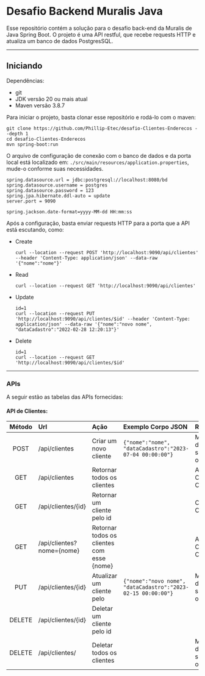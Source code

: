 # Desafio Backend Muralis Java
Esse repositório contém a solução para o desafio back-end da Muralis de Java Spring Boot.
O projeto é uma API restful, que recebe requests HTTP e atualiza um banco de dados PostgresSQL.
___
## Iniciando
Dependências:
* git
* JDK versão 20 ou mais atual
* Maven versão 3.8.7

Para iniciar o projeto, basta clonar esse repositório e rodá-lo com o maven:
```
git clone https://github.com/Phillip-Etec/desafio-Clientes-Enderecos --depth 1
cd desafio-Clientes-Enderecos
mvn spring-boot:run
```
O arquivo de configuração de conexão com o banco de dados e da porta local está localizado em: `./src/main/resources/application.properties`, mude-o conforme suas necessidades.
```
spring.datasource.url = jdbc:postgresql://localhost:8080/bd
spring.datasource.username = postgres
spring.datasource.password = 123
spring.jpa.hibernate.ddl-auto = update
server.port = 9090

spring.jackson.date-format=yyyy-MM-dd HH:mm:ss
```

Após a configuração, basta enviar requests HTTP para a porta que a API está escutando, como:
- Create
    ```
    curl --location --request POST 'http://localhost:9090/api/clientes' --header 'Content-Type: application/json' --data-raw '{"nome":"nome"}'
    ```
- Read
    ```
    curl --location --request GET 'http://localhost:9090/api/clientes'
    ```
- Update
    ```
    id=1
    curl --location --request PUT 'http://localhost:9090/api/clientes/$id' --header 'Content-Type: application/json' --data-raw '{"nome":"novo nome", "dataCadastro":"2022-02-28 12:20:13"}'
    ```
- Delete
    ```
    id=1
    curl --location --request GET 'http://localhost:9090/api/clientes/$id'
    ```
___
### APIs
A seguir estão as tabelas das APIs fornecidas:

#### API de Clientes:
|  Método  | Url |  Ação  | Exemplo Corpo JSON | Retorno |
| :------: | :-- | :----- | :--------          | :------ |
| POST | /api/clientes | Criar um novo cliente | `{"nome":"nome", "dataCadastro":"2023-07-04 00:00:00"}` | Mensagem de sucesso ou erro |
| GET | /api/clientes | Retornar todos os clientes | ` ` | Array de Objetos Cliente |
| GET | /api/clientes/{id} | Retornar um cliente pelo id | ` ` | Objeto Cliente |
| GET | /api/clientes?nome={nome} | Retornar todos os clientes com esse {nome} | ` ` | Array de Objetos Cliente | Mensagem de sucesso ou erro |
| PUT | /api/clientes/{id} | Atualizar um cliente pelo | `{"nome":"novo nome", "dataCadastro":"2023-02-15 00:00:00"}` | Mensagem de sucesso ou erro |
| DELETE | /api/clientes/{id} | Deletar um cliente pelo id | ` ` | | Mensagem de sucesso ou erro |
| DELETE | /api/clientes/ | Deletar todos os clientes | ` ` | Mensagem de sucesso ou erro |